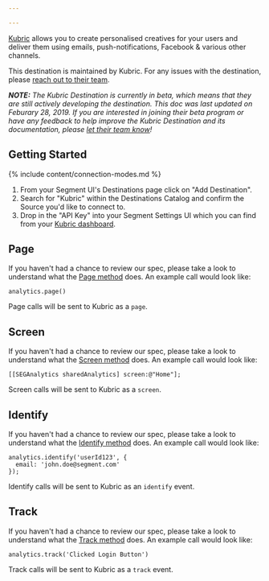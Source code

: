 ```yaml
---

---
```

[Kubric](https://kubric.io/?utm_source=segmentio&utm_medium=docs&utm_campaign=partners) allows you to create personalised creatives for your users and deliver them using emails, push-notifications, Facebook & various other channels.

This destination is maintained by Kubric. For any issues with the destination, please [reach out to their team](mailto:tom@kubric.io).

_**NOTE:** The Kubric Destination is currently in beta, which means that they are still actively developing the destination. This doc was last updated on Feburary 28, 2019. If you are interested in joining their beta program or have any feedback to help improve the Kubric Destination and its documentation, please [let  their team know](mailto:tom@kubric.io)!_


## Getting Started

{% include content/connection-modes.md %}

1. From your Segment UI's Destinations page click on "Add Destination".
2. Search for "Kubric" within the Destinations Catalog and confirm the Source you'd like to connect to.
3. Drop in the "API Key" into your Segment Settings UI which you can find from your [Kubric dashboard](https://app.kubric.io/profile).


## Page

If you haven't had a chance to review our spec, please take a look to understand what the [Page method](https://segment.com/docs/spec/page/) does. An example call would look like:

```
analytics.page()
```

Page calls will be sent to Kubric as a `page`. 


## Screen

If you haven't had a chance to review our spec, please take a look to understand what the [Screen method](https://segment.com/docs/spec/page/) does. An example call would look like:

```
[[SEGAnalytics sharedAnalytics] screen:@"Home"];
```

Screen calls will be sent to Kubric as a `screen`. 


## Identify

If you haven't had a chance to review our spec, please take a look to understand what the [Identify method](https://segment.com/docs/spec/identify/) does. An example call would look like:

```
analytics.identify('userId123', {
  email: 'john.doe@segment.com'
});
```

Identify calls will be sent to Kubric as an `identify` event.


## Track

If you haven't had a chance to review our spec, please take a look to understand what the [Track method](https://segment.com/docs/spec/track/) does. An example call would look like:

```
analytics.track('Clicked Login Button')
```

Track calls will be sent to Kubric as a `track` event.


